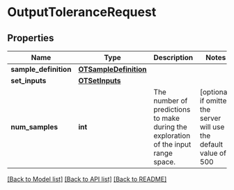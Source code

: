 # OutputToleranceRequest


## Properties
Name | Type | Description | Notes
------------ | ------------- | ------------- | -------------
**sample_definition** | [**OTSampleDefinition**](OTSampleDefinition.md) |  | 
**set_inputs** | [**OTSetInputs**](OTSetInputs.md) |  | 
**num_samples** | **int** | The number of predictions to make during the exploration of the input range space. | [optional]  if omitted the server will use the default value of 500

[[Back to Model list]](../README.md#documentation-for-models) [[Back to API list]](../README.md#documentation-for-api-endpoints) [[Back to README]](../README.md)


